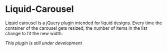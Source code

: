 Liquid-Carousel
===============

Liquid carousel is a jQuery plugin intended for liquid designs. Every time the container of the carousel gets resized, the number of items in the list change to fit the new width.


*This plugin is still under development*
